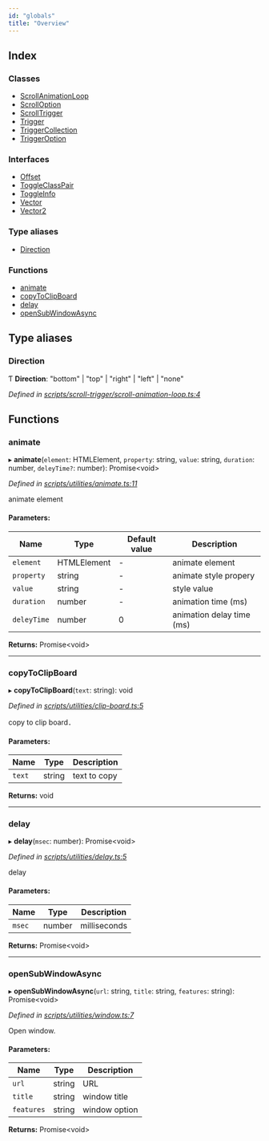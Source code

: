 ```yaml
---
id: "globals"
title: "Overview"
---
```


## Index

### Classes

* [ScrollAnimationLoop](classes/scrollanimationloop.md)
* [ScrollOption](classes/scrolloption.md)
* [ScrollTrigger](classes/scrolltrigger.md)
* [Trigger](classes/trigger.md)
* [TriggerCollection](classes/triggercollection.md)
* [TriggerOption](classes/triggeroption.md)

### Interfaces

* [Offset](interfaces/offset.md)
* [ToggleClassPair](interfaces/toggleclasspair.md)
* [ToggleInfo](interfaces/toggleinfo.md)
* [Vector](interfaces/vector.md)
* [Vector2](interfaces/vector2.md)

### Type aliases

* [Direction](globals.md#direction)

### Functions

* [animate](globals.md#animate)
* [copyToClipBoard](globals.md#copytoclipboard)
* [delay](globals.md#delay)
* [openSubWindowAsync](globals.md#opensubwindowasync)

## Type aliases

### Direction

Ƭ  **Direction**: &#34;bottom&#34; \| &#34;top&#34; \| &#34;right&#34; \| &#34;left&#34; \| &#34;none&#34;

*Defined in [scripts/scroll-trigger/scroll-animation-loop.ts:4](https://github.com/rempei-okada/doppio/blob/db76d7d/package/src/scripts/scroll-trigger/scroll-animation-loop.ts#L4)*

## Functions

### animate

▸ **animate**(`element`: HTMLElement, `property`: string, `value`: string, `duration`: number, `deleyTime?`: number): Promise<void\>

*Defined in [scripts/utilities/animate.ts:11](https://github.com/rempei-okada/doppio/blob/db76d7d/package/src/scripts/utilities/animate.ts#L11)*

animate element

#### Parameters:

Name | Type | Default value | Description |
------ | ------ | ------ | ------ |
`element` | HTMLElement | - | animate element |
`property` | string | - | animate style propery |
`value` | string | - | style value |
`duration` | number | - | animation time (ms) |
`deleyTime` | number | 0 | animation delay time (ms)  |

**Returns:** Promise<void\>

___

### copyToClipBoard

▸ **copyToClipBoard**(`text`: string): void

*Defined in [scripts/utilities/clip-board.ts:5](https://github.com/rempei-okada/doppio/blob/db76d7d/package/src/scripts/utilities/clip-board.ts#L5)*

copy to clip board．

#### Parameters:

Name | Type | Description |
------ | ------ | ------ |
`text` | string | text to copy  |

**Returns:** void

___

### delay

▸ **delay**(`msec`: number): Promise<void\>

*Defined in [scripts/utilities/delay.ts:5](https://github.com/rempei-okada/doppio/blob/db76d7d/package/src/scripts/utilities/delay.ts#L5)*

delay

#### Parameters:

Name | Type | Description |
------ | ------ | ------ |
`msec` | number | milliseconds  |

**Returns:** Promise<void\>

___

### openSubWindowAsync

▸ **openSubWindowAsync**(`url`: string, `title`: string, `features`: string): Promise<void\>

*Defined in [scripts/utilities/window.ts:7](https://github.com/rempei-okada/doppio/blob/db76d7d/package/src/scripts/utilities/window.ts#L7)*

Open window.

#### Parameters:

Name | Type | Description |
------ | ------ | ------ |
`url` | string | URL |
`title` | string | window title |
`features` | string | window option  |

**Returns:** Promise<void\>
